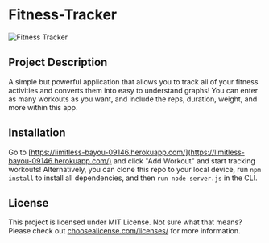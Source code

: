 
# Fitness-Tracker

![Fitness Tracker](imgurl)

## Project Description 
A simple but powerful application that allows you to track all of your fitness activities and converts them into easy to understand graphs! You can enter as many workouts as you want, and include the reps, duration, weight, and more within this app. 

## Installation 
Go to [https://limitless-bayou-09146.herokuapp.com/](https://limitless-bayou-09146.herokuapp.com/) and click "Add Workout" and start tracking workouts! Alternatively, you can clone this repo to your local device,  run `npm install` to install all dependencies, and then `run node server.js` in the CLI.

## License
This project is licensed under MIT License. Not sure what that means? Please check out [choosealicense.com/licenses/](https://choosealicense.com/licenses/) for more information.